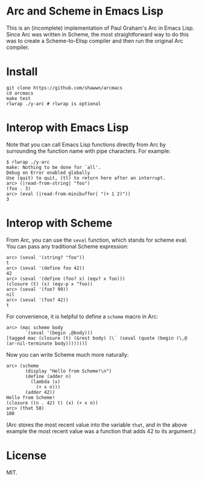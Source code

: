 # Arc and Scheme in Emacs Lisp

This is an (incomplete) implementation of Paul Graham's Arc in Emacs
Lisp. Since Arc was written in Scheme, the most straightforward way
to do this was to create a Scheme-to-Elisp compiler and then run
the original Arc compiler.

# Install

```
git clone https://github.com/shawwn/arcmacs
cd arcmacs
make test
rlwrap ./y-arc # rlwrap is optional
```

# Interop with Emacs Lisp

Note that you can call Emacs Lisp functions directly from Arc by
surrounding the function name with pipe characters. For example:

```
$ rlwrap ./y-arc
make: Nothing to be done for `all'.
Debug on Error enabled globally
Use (quit) to quit, (tl) to return here after an interrupt.
arc> (|read-from-string| "foo")
(foo . 3)
arc> (eval (|read-from-minibuffer| "(+ 1 2)"))
3
```

# Interop with Scheme

From Arc, you can use the `seval` function, which stands for scheme
eval. You can pass any traditional Scheme expression:

```
arc> (seval '(string? "foo"))
t
arc> (seval '(define foo 42))
42
arc> (seval '(define (foo? x) (eqv? x foo)))
(closure (t) (x) (eqv-p x ^foo))
arc> (seval '(foo? 99))
nil
arc> (seval '(foo? 42))
t
```

For convenience, it is helpful to define a `scheme` macro in Arc:
```
arc> (mac scheme body
       `(seval '(begin ,@body)))
[tagged mac (closure (t) (&rest body) (\` (seval (quote (begin (\,@ (ar-nil-terminate body)))))))]
```

Now you can write Scheme much more naturally:
```
arc> (scheme
       (display "Hello from Scheme!\n")
       (define (adder n)
         (lambda (x)
           (+ x n)))
       (adder 42))
Hello from Scheme!
(closure ((n . 42) t) (x) (+ x n))
arc> (that 58)
100
```
(Arc stores the most recent value into the variable `that`, and in 
the above example the most recent value was a function that adds 42 to
its argument.)

# License
MIT.
